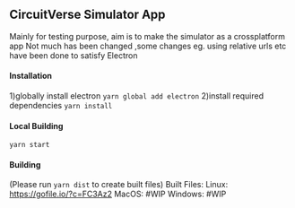 ## CircuitVerse Simulator App
Mainly for testing purpose, aim is to make the simulator as a crossplatform app
Not much has been changed ,some changes eg. using relative urls etc have been done to satisfy Electron
#### Installation
1)globally install electron `yarn global add electron`
2)install required dependencies `yarn install`

#### Local Building
`yarn start`

#### Building
(Please run `yarn dist` to create built files)
Built Files:
Linux: https://gofile.io/?c=FC3Az2
MacOS: #WIP
Windows: #WIP

